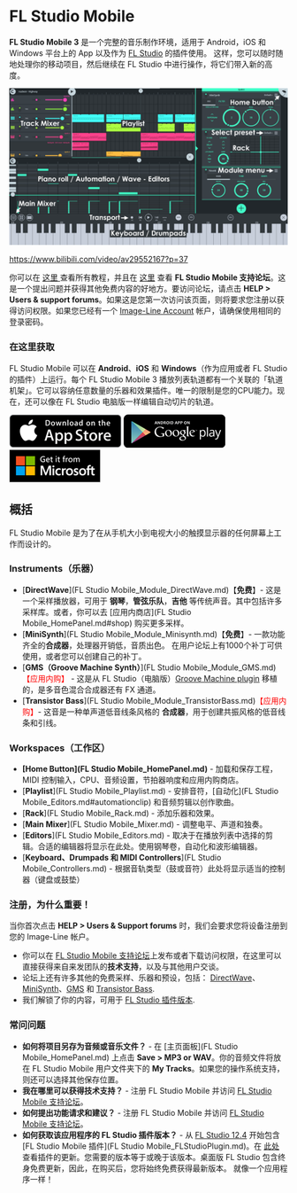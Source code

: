 # FL Studio Mobile

**FL Studio Mobile 3** 是一个完整的音乐制作环境，适用于 Android，iOS 和 Windows 平台上的 App 以及作为 [FL Studio](https://www.image-line.com/flstudio/) 的插件使用。 这样，您可以随时随地处理你的移动项目，然后继续在 FL Studio 中进行操作，将它们带入新的高度。

![Main Interface](../assets/images/MainUI.png)

https://www.bilibili.com/video/av29552167?p=37

你可以在 [这里 ](https://www.bilibili.com/video/av29552167)查看所有教程，并且在 [这里](https://support.image-line.com/redirect/flmobile_forum) 查看  **FL Studio Mobile 支持论坛**。这是一个提出问题并获得其他免费内容的好地方。要访问论坛，请点击 **HELP > Users & support forums**。如果这是您第一次访问该页面，则将要求您注册以获得访问权限。如果您已经有一个 [Image-Line Account](https://support.image-line.com/member/profile.php) 帐户，请确保使用相同的登录密码。

### 在这里获取

FL Studio Mobile 可以在 **Android**、**iOS** 和 **Windows**（作为应用或者 FL Studio 的插件）上运行。每个 FL Studio Mobile 3 播放列表轨道都有一个关联的「轨道机架」。它可以容纳任意数量的乐器和效果插件。唯一的限制是您的CPU能力。现在，还可以像在 FL Studio 电脑版一样编辑自动切片的轨道。

[![Apple Store](../assets/stores/AppleStore.png)](https://itunes.apple.com/app/fl-studio-mobile-hd/id432850619) [![Google Play](../assets/stores/GooglePlay.png)](https://play.google.com/store/apps/details?id=com.imageline.FLM) [![Microsoft Store](../assets/stores/MicrosoftStore.png)](https://www.microsoft.com/store/apps/9nblggh1zjcr)

## 概括

FL Studio Mobile 是为了在从手机大小到电视大小的触摸显示器的任何屏幕上工作而设计的。

### Instruments（乐器）

- [**DirectWave**](FL Studio Mobile_Module_DirectWave.md)【**免费**】- 这是一个采样播放器，可用于 **钢琴**，**管弦乐队**，**吉他** 等传统声音。其中包括许多采样库。或者，你可以去 [应用内商店](FL Studio Mobile_HomePanel.md#shop) 购买更多采样。
- [**MiniSynth**](FL Studio Mobile_Module_Minisynth.md)【**免费**】- 一款功能齐全的**合成器**，处理器开销低，音质出色。 在用户论坛上有1000个补丁可供使用，或者您可以创建自己的补丁。
- [**GMS（Groove Machine Synth）**](FL Studio Mobile_Module_GMS.md)<font color="red">【应用内购】</font> - 这是从 FL Studio（电脑版）[Groove Machine plugin](https://www.image-line.com/support/FLHelp/html/plugins/GMS.htm) 移植的，是多音色混合合成器还有 FX 通道。
- [**Transistor Bass**](FL Studio Mobile_Module_TransistorBass.md)<font color="red">【应用内购】</font>- 这音是一种单声道低音线条风格的 **合成器**，用于创建共振风格的低音线条和引线。

### Workspaces（工作区）

- **[Home Button](FL Studio Mobile_HomePanel.md)** - 加载和保存工程，MIDI 控制输入，CPU、音频设置，节拍器响度和应用内购商店。
- [**Playlist**](FL Studio Mobile_Playlist.md) - 安排音符，[自动化](FL Studio Mobile_Editors.md#automationclip) 和音频剪辑以创作歌曲。
- [**Rack**](FL Studio Mobile_Rack.md) - 添加乐器和效果。
- [**Main Mixer**](FL Studio Mobile_Mixer.md) - 调整电平、声道和独奏。
- [**Editors**](FL Studio Mobile_Editors.md) - 取决于在播放列表中选择的剪辑。合适的编辑器将显示在此处。使用钢琴卷，自动化和波形编辑器。
- [**Keyboard、Drumpads 和 MIDI Controllers**](FL Studio Mobile_Controllers.md) - 根据音轨类型（鼓或音符）此处将显示适当的控制器（键盘或鼓垫）

### 注册，为什么重要！

当你首次点击 **HELP > Users & Support forums** 时，我们会要求您将设备注册到您的 Image-Line 帐户。

- 你可以在 [FL Studio Mobile 支持论坛](https://support.image-line.com/redirect/flmobile_forum)上发布或者下载访问权限，在这里可以直接获得来自来发团队的**技术支持**，以及与其他用户交谈。
- 论坛上还有许多其他的免费采样、乐器和预设，包括： [DirectWave](https://forum.image-line.com/viewtopic.php?f=1964&t=78796)、[MiniSynth](https://forum.image-line.com/viewtopic.php?f=1964&t=119657)、[GMS](https://forum.image-line.com/viewtopic.php?f=1964&t=164423) 和 [Transistor Bass](https://forum.image-line.com/viewtopic.php?f=1964&t=164424).
- 我们解锁了你的内容，可用于 [FL Studio 插件版本](https://support.image-line.com/redirect/flstudiomobile_plugin).

### 常问问题

- **如何将项目另存为音频或音乐文件？** - 在 [主页面板](FL Studio Mobile_HomePanel.md) 上点击 **Save > MP3 or WAV**。你的音频文件将放在 FL Studio Mobile 用户文件夹下的 **My Tracks**。如果您的操作系统支持，则还可以选择其他保存位置。
- **我在哪里可以获得技术支持？** - 注册 FL Studio Mobile 并访问 [FL Studio Mobile 支持论坛](https://support.image-line.com/redirect/flmobile_forum)。
- **如何提出功能请求和建议？** - 注册 FL Studio Mobile 并访问 [FL Studio Mobile 支持论坛](https://support.image-line.com/redirect/flmobile_forum)。
- **如何获取该应用程序的 FL Studio 插件版本？** - 从 [FL Studio 12.4](https://www.image-line.com/downloads/flstudiodownload.html) 开始包含 [FL Studio Mobile 插件](FL Studio Mobile_FLStudioPlugin.md)。在 [此处](https://support.image-line.com/redirect/flmobile_flplugin) 查看插件的更新。您需要的版本等于或晚于该版本。桌面版 FL Studio 包含终身免费更新，因此，在购买后，您将始终免费获得最新版本。 就像一个应用程序一样！

